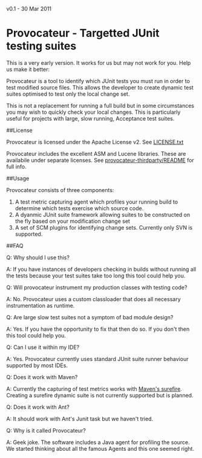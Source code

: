 v0.1 - 30 Mar 2011

# Provocateur - Targetted JUnit testing suites


This is a very early version. It works for us but may not work for you.
Help us make it better:



Provocateur is a tool to identify which JUnit tests you must run in order to test
modified source files. This allows the developer to create dynamic test suites
optimised to test only the local change set.

This is not a replacement for running a full build but in some circumstances you 
may wish to quickly check your local changes. This is particularly useful for
projects with large, slow running, Acceptance test suites.


##License

Provocateur is licensed under the Apache License v2. See [LICENSE.txt](LICENSE.txt)

Provocateur includes the excellent ASM and Lucene libraries. These are availabile under
separate licenses. See [provocateur-thirdparty/README](provocateur-thirdparty/blob/master/provocateur-thirdparty/README) for full info.


##Usage

Provocateur consists of three components:

1. A test metric capturing agent which profiles your running build to determine which tests exercise which source code.
2. A dyanmic JUnit suite framework allowing suites to be constructed on the fly based on your modification change set
3. A set of SCM plugins for identifying change sets. Currently only SVN is supported.

##FAQ

Q: Why should I use this?

A: If you have instances of developers checking in builds without running all the tests because
your test suites take too long this tool could help you.


Q: Will provocateur instrument my production classes with testing code?

A: No. Provocateur uses a custom classloader that does all necessary instrumentation as runtime.

Q: Are large slow test suites not a symptom of bad module design?

A: Yes. If you have the opportunity to fix that then do so. If you don't then this tool could help
you.


Q: Can I use it within my IDE?

A: Yes. Provocateur currently uses standard JUnit suite runner behaviour supported by most IDEs.


Q: Does it work with Maven?

A: Currently the capturing of test metrics works with [Maven's surefire](http://maven.apache.org/plugins/maven-surefire-plugin/). Creating a surefire dynamic suite
is not currently supported but is planned.


Q: Does it work with Ant?

A: It should work with Ant's Junit task but we haven't tried.


Q: Why is it called Provocateur?

A: Geek joke. The software includes a Java agent for profiling the source. We started thinking about
all the famous Agents and this one seemed right.